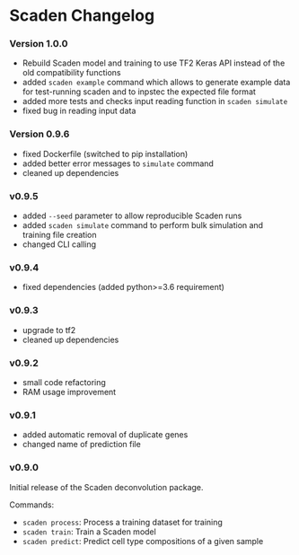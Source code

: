 # Scaden Changelog

### Version 1.0.0

* Rebuild Scaden model and training to use TF2 Keras API instead of the old compatibility functions 
* added `scaden example` command which allows to generate example data for test-running scaden and to inpstec the expected file format
* added more tests and checks input reading function in `scaden simulate`
* fixed bug in reading input data 

### Version 0.9.6


+ fixed Dockerfile (switched to pip installation)
+ added better error messages to `simulate` command
+ cleaned up dependencies

### v0.9.5

* added `--seed` parameter to allow reproducible Scaden runs
* added `scaden simulate` command to perform bulk simulation and training file creation
* changed CLI calling

### v0.9.4

* fixed dependencies (added python>=3.6 requirement)

### v0.9.3

* upgrade to tf2
* cleaned up dependencies

### v0.9.2

* small code refactoring
* RAM usage improvement

### v0.9.1

* added automatic removal of duplicate genes
* changed name of prediction file

### v0.9.0   

Initial release of the Scaden deconvolution package.

Commands:

* `scaden process`: Process a training dataset for training
* `scaden train`: Train a Scaden model
* `scaden predict`: Predict cell type compositions of a given sample

